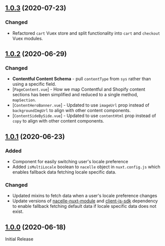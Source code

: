 ## [1.0.3](https://github.com/getnacelle/nacelle-nuxt-starter/compare/v1.0.1...v1.0.3) (2020-07-23)

### Changed

- Refactored `cart` Vuex store and split functionality into `cart` and `checkout` Vuex modules.

## [1.0.2](https://github.com/getnacelle/nacelle-nuxt-starter/compare/v1.0.1...v1.0.2) (2020-06-29)

### Changed

- **Contentful Content Schema** - pull `contentType` from `sys` rather than using a specific field.
- [`PageContent.vue`] - How we map Contentful and Shopify content sections has been simplified and reduced to a single method, `mapSection`.
- [`ContentHeroBanner.vue`] - Updated to use `imageUrl` prop instead of `backgroundImgUrl` to align with other content components.
- [`ContentSideBySide.vue`] - Updated to use `contentHtml` prop instead of `copy` to align with other content components.

## [1.0.1](https://github.com/getnacelle/nacelle-nuxt-starter/compare/v1.0.0...v1.0.1) (2020-06-23)

### Added

- Component for easily switching user's locale preference
- Added `isMultiLocale` boolean to `nacelle` object in `nuxt.config.js` which enables fallback data fetching locale specific data.

### Changed

- Updated mixins to fetch data when a user's locale preference changes
- Update versions of [nacelle-nuxt-module](https://www.npmjs.com/package/@nacelle/nacelle-nuxt-module) and [client-js-sdk](https://www.npmjs.com/package/@nacelle/client-js-sdk) dependency to enable fallback fetching default data if locale specific data does not exist.

## [1.0.0](https://github.com/getnacelle/nacelle-nuxt-starter/compare/v1.0.0...v1.0.0) (2020-06-18)

Initial Release
